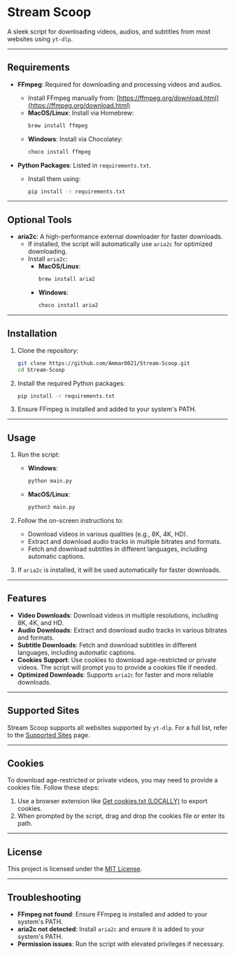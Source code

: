# Stream Scoop

A sleek script for downloading videos, audios, and subtitles from most websites using `yt-dlp`.

---

## Requirements

- **FFmpeg**: Required for downloading and processing videos and audios.
  - Install FFmpeg manually from: [https://ffmpeg.org/download.html](https://ffmpeg.org/download.html)
  - **MacOS/Linux**: Install via Homebrew:
    ```sh
    brew install ffmpeg
    ```
  - **Windows**: Install via Chocolatey:
    ```sh
    choco install ffmpeg
    ```

- **Python Packages**: Listed in `requirements.txt`.
  - Install them using:
    ```sh
    pip install -r requirements.txt
    ```

---

## Optional Tools

- **aria2c**: A high-performance external downloader for faster downloads.
  - If installed, the script will automatically use `aria2c` for optimized downloading.
  - Install `aria2c`:
    - **MacOS/Linux**:
      ```sh
      brew install aria2
      ```
    - **Windows**:
      ```sh
      choco install aria2
      ```

---

## Installation

1. Clone the repository:
    ```sh
    git clone https://github.com/Ammar0021/Stream-Scoop.git
    cd Stream-Scoop
    ```

2. Install the required Python packages:
    ```sh
    pip install -r requirements.txt
    ```

3. Ensure FFmpeg is installed and added to your system's PATH.

---

## Usage

1. Run the script:
    - **Windows**:
      ```sh
      python main.py
      ```
    - **MacOS/Linux**:
      ```sh
      python3 main.py
      ```

2. Follow the on-screen instructions to:
    - Download videos in various qualities (e.g., 8K, 4K, HD).
    - Extract and download audio tracks in multiple bitrates and formats.
    - Fetch and download subtitles in different languages, including automatic captions.

3. If `aria2c` is installed, it will be used automatically for faster downloads.

---

## Features

- **Video Downloads**: Download videos in multiple resolutions, including 8K, 4K, and HD.
- **Audio Downloads**: Extract and download audio tracks in various bitrates and formats.
- **Subtitle Downloads**: Fetch and download subtitles in different languages, including automatic captions.
- **Cookies Support**: Use cookies to download age-restricted or private videos. The script will prompt you to provide a cookies file if needed.
- **Optimized Downloads**: Supports `aria2c` for faster and more reliable downloads.

---

## Supported Sites

Stream Scoop supports all websites supported by `yt-dlp`. For a full list, refer to the [Supported Sites](supportedsites.md) page.

---

## Cookies

To download age-restricted or private videos, you may need to provide a cookies file. Follow these steps:

1. Use a browser extension like [Get cookies.txt (LOCALLY)](https://chromewebstore.google.com/detail/get-cookiestxt-locally/cclelndahbckbenkjhflpdbgdldlbecc) to export cookies.
2. When prompted by the script, drag and drop the cookies file or enter its path.

---

## License

This project is licensed under the [MIT License](LICENSE).

---

## Troubleshooting

- **FFmpeg not found**: Ensure FFmpeg is installed and added to your system's PATH.
- **aria2c not detected**: Install `aria2c` and ensure it is added to your system's PATH.
- **Permission issues**: Run the script with elevated privileges if necessary.